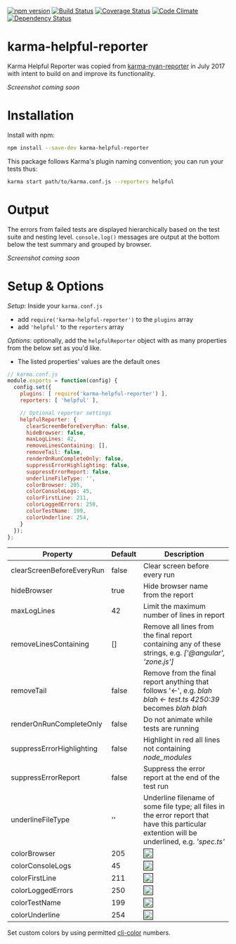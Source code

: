 [![npm version](https://badge.fury.io/js/karma-helpful-reporter.svg)](http://badge.fury.io/js/karma-helpful-reporter)
[![Build Status](https://travis-ci.org/whyboris/karma-helpful-reporter.svg)](https://travis-ci.org/whyboris/karma-helpful-reporter)
[![Coverage Status](https://coveralls.io/repos/github/whyboris/karma-helpful-reporter/badge.svg?branch=karma-helpful-reporter)](https://coveralls.io/github/whyboris/karma-helpful-reporter?branch=karma-helpful-reporter)
[![Code Climate](https://codeclimate.com/github/whyboris/karma-helpful-reporter/badges/gpa.svg)](https://codeclimate.com/github/whyboris/karma-helpful-reporter)
[![Dependency Status](https://david-dm.org/whyboris/karma-helpful-reporter.svg)](https://david-dm.org/whyboris/karma-helpful-reporter)

karma-helpful-reporter
===

Karma Helpful Reporter was copied from [karma-nyan-reporter](https://github.com/dgarlitt/karma-nyan-reporter/) in July 2017 with intent to build on and improve its functionality. 

_Screenshot coming soon_

Installation
===

Install with npm:

```sh
npm install --save-dev karma-helpful-reporter
```

This package follows Karma's plugin naming convention; you can run your tests thus:

```sh
karma start path/to/karma.conf.js --reporters helpful
```

Output
===

The errors from failed tests are displayed hierarchically based on the test suite and nesting level. `console.log()` messages are output at the bottom below the test summary and grouped by browser.

_Screenshot coming soon_

Setup & Options
===

*Setup*: Inside your `karma.conf.js` 
 - add `require('karma-helpful-reporter')` to the `plugins` array
 - add `'helpful'` to the `reporters` array

*Options*: optionally, add the `helpfulReporter` object with as many properties from the below set as you'd like.
 - The listed properties' values are the default ones

```js
// karma.conf.js
module.exports = function(config) {
  config.set({
    plugins: [ require('karma-helpful-reporter') ],
    reporters: [ 'helpful' ],

    // Optional reporter settings
    helpfulReporter: {
      clearScreenBeforeEveryRun: false,
      hideBrowser: false,
      maxLogLines: 42,
      removeLinesContaining: [],
      removeTail: false,
      renderOnRunCompleteOnly: false,
      suppressErrorHighlighting: false,
      suppressErrorReport: false,
      underlineFileType: '',
      colorBrowser: 205,
      colorConsoleLogs: 45,
      colorFirstLine: 211,
      colorLoggedErrors: 250,
      colorTestName: 199,
      colorUnderline: 254,
    }
  });
};
```

Property | Default | Description
--- | --- | ---
clearScreenBeforeEveryRun | false | Clear screen before every run
hideBrowser | true | Hide browser name from the report
maxLogLines | 42 | Limit the maximum number of lines in report
removeLinesContaining | [] | Remove all lines from the final report containing any of these strings, e.g. _['@angular', 'zone.js']_
removeTail | false | Remove from the final report anything that follows '<-', e.g. _blah blah <- test.ts 4250:39_ becomes _blah blah_
renderOnRunCompleteOnly | false | Do not animate while tests are running
suppressErrorHighlighting | false | Highlight in red all lines not containing _node_modules_
suppressErrorReport | false | Suppress the error report at the end of the test run
underlineFileType | '' | Underline filename of some file type; all files in the error report that have this particular extention will be underlined, e.g. _'spec.ts'_
colorBrowser | 205 | <img src="http://medyk.org/colors/ff5faf.png" style="border: 1px solid black" width="20" height="20" /> 
colorConsoleLogs | 45 | <img src="http://medyk.org/colors/00d7ff.png" style="border: 1px solid black" width="20" height="20" />
colorFirstLine | 211 | <img src="http://medyk.org/colors/ff87af.png" style="border: 1px solid black" width="20" height="20" />
colorLoggedErrors | 250 | <img src="http://medyk.org/colors/bcbcbc.png" style="border: 1px solid black" width="20" height="20" />
colorTestName | 199 | <img src="http://medyk.org/colors/ff00af.png" style="border: 1px solid black" width="20" height="20" />
colorUnderline | 254 | <img src="http://medyk.org/colors/e4e4e4.png" style="border: 1px solid black" width="20" height="20" />

Set custom colors by using permitted [cli-color](https://github.com/medikoo/cli-color) numbers.

